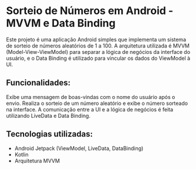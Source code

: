 # Sorteio de Números em Android - MVVM e Data Binding
Este projeto é uma aplicação Android simples que implementa um sistema de sorteio de números aleatórios de 1 a 100. A arquitetura utilizada é MVVM (Model-View-ViewModel) para separar a lógica de negócios da interface do usuário, e o Data Binding é utilizado para vincular os dados do ViewModel à UI.

## Funcionalidades:
Exibe uma mensagem de boas-vindas com o nome do usuário após o envio.
Realiza o sorteio de um número aleatório e exibe o número sorteado na interface.
A comunicação entre a UI e a lógica de negócios é feita utilizando LiveData e Data Binding.
## Tecnologias utilizadas:
- Android Jetpack (ViewModel, LiveData, DataBinding)
- Kotlin
- Arquitetura MVVM

  
